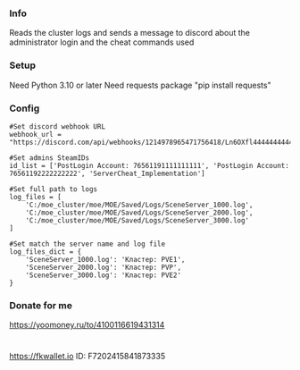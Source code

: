 ### Info
Reads the cluster logs and sends a message to discord about the administrator login 
and the cheat commands used

### Setup
Need Python 3.10 or later
Need requests package "pip install requests"

### Config
    #Set discord webhook URL
    webhook_url = "https://discord.com/api/webhooks/1214978965471756418/Ln6OXfl44444444444rrrrrrrrrtttttttttttt"
    
    #Set admins SteamIDs
    id_list = ['PostLogin Account: 76561191111111111', 'PostLogin Account: 76561192222222222', 'ServerCheat_Implementation']
    
    #Set full path to logs
    log_files = [
        'C:/moe_cluster/moe/MOE/Saved/Logs/SceneServer_1000.log',
        'C:/moe_cluster/moe/MOE/Saved/Logs/SceneServer_2000.log',
        'C:/moe_cluster/moe/MOE/Saved/Logs/SceneServer_3000.log'
    ]
    
    #Set match the server name and log file
    log_files_dict = {
        'SceneServer_1000.log': 'Кластер: PVE1',
        'SceneServer_2000.log': 'Кластер: PVP',
        'SceneServer_3000.log': 'Кластер: PVE2'
    }


### Donate for me
https://yoomoney.ru/to/4100116619431314
#
https://fkwallet.io  ID: F7202415841873335

